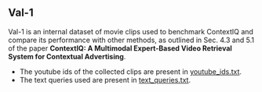 ## Val-1

Val-1 is an internal dataset of movie clips used to benchmark ContextIQ and compare its performance with other methods, as outlined in Sec. 4.3 and 5.1 of the paper **ContextIQ: A Multimodal Expert-Based Video Retrieval System for Contextual Advertising**.

* The youtube ids of the collected clips are present in [youtube_ids.txt](youtube_ids.txt).
* The text queries used are present in  [text_queries.txt](text_queries.txt).
